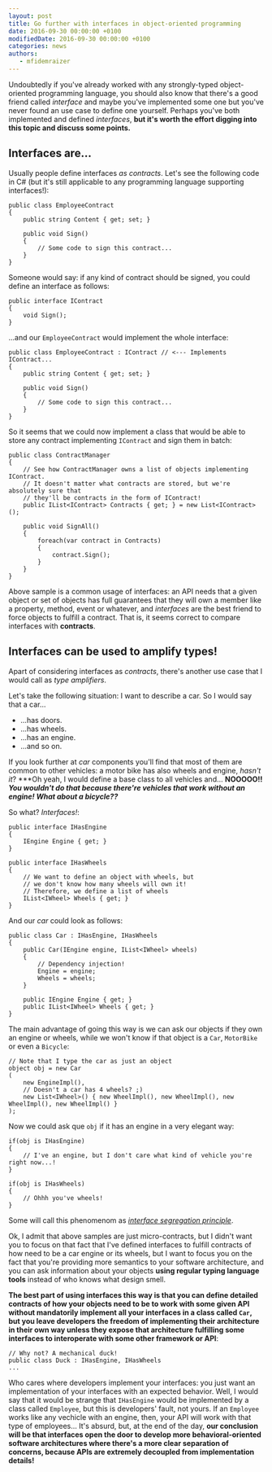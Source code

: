 ```yaml
---
layout: post
title: Go further with interfaces in object-oriented programming
date: 2016-09-30 00:00:00 +0100
modifiedDate: 2016-09-30 00:00:00 +0100
categories: news
authors: 
   - mfidemraizer
---
```


Undoubtedly if you've already worked with any strongly-typed object-oriented programming language, you should also know that there's a good friend called *interface* and maybe you've implemented some one but you've never found an use case to define one yourself. Perhaps you've both implemented and defined *interfaces*, **but it's worth the effort digging into this topic and discuss some points.**

## Interfaces are...

Usually people define interfaces *as contracts*. Let's see the following code in C# (but it's still applicable to any programming language supporting interfaces!):

	public class EmployeeContract
	{
		public string Content { get; set; }

		public void Sign()
		{
			// Some code to sign this contract...
		}
	}

Someone would say: if any kind of contract should be signed, you could define an interface as follows:

	public interface IContract
	{
		void Sign();
	}

...and our `EmployeeContract` would implement the whole interface:

	public class EmployeeContract : IContract // <--- Implements IContract...
	{
		public string Content { get; set; }

		public void Sign()
		{
			// Some code to sign this contract...
		}
	}

So it seems that we could now implement a class that would be able to store any contract implementing `IContract` and sign them in batch:

	public class ContractManager 
	{
		// See how ContractManager owns a list of objects implementing IContract.
		// It doesn't matter what contracts are stored, but we're absolutely sure that
		// they'll be contracts in the form of IContract!
		public IList<IContract> Contracts { get; } = new List<IContract>();

		public void SignAll()
		{
			foreach(var contract in Contracts) 
			{
				contract.Sign();
			}
		}
	}

Above sample is a common usage of interfaces: an API needs that a given object or set of objects has full guarantees that they will own a member like a property, method, event or whatever, and *interfaces* are the best friend to force objects to fulfill a contract. That is, it seems correct to compare interfaces with **contracts**.


## Interfaces can be used to amplify types!

Apart of considering interfaces as *contracts*, there's another use case that I would call as *type amplifiers*.

Let's take the following situation: I want to describe a car. So I would say that a car...

- ...has doors.
- ...has wheels.
- ...has an engine.
- ...and so on.

If you look further at *car* components you'll find that most of them are common to other vehicles: a motor bike has also wheels and engine, *hasn't it*? ***Oh yeah, I would define a base class to all vehicles and... **NOOOOO!!** ***You wouldn't do that because there're vehicles that work without an engine! What about a bicycle??***

So what? *Interfaces!*:

	public interface IHasEngine
	{
		IEngine Engine { get; }
	}

	public interface IHasWheels
	{
		// We want to define an object with wheels, but 
		// we don't know how many wheels will own it!
		// Therefore, we define a list of wheels
		IList<IWheel> Wheels { get; }
	}

And our *car* could look as follows:

	public class Car : IHasEngine, IHasWheels
	{
		public Car(IEngine engine, IList<IWheel> wheels)
		{
			// Dependency injection!
			Engine = engine;
			Wheels = wheels;
		}

		public IEngine Engine { get; }
		public IList<IWheel> Wheels { get; }
	}

The main advantage of going this way is we can ask our objects if they own an engine or wheels, while we won't know if that object is a `Car`, `MotorBike` or even a `Bicycle`:

	// Note that I type the car as just an object
	object obj = new Car
	(
		new EngineImpl(),
		// Doesn't a car has 4 wheels? ;)
		new List<IWheel>() { new WheelImpl(), new WheelImpl(), new WheelImpl(), new WheelImpl() }
	);

Now we could ask que `obj` if it has an engine in a very elegant way:

	if(obj is IHasEngine)
	{
		// I've an engine, but I don't care what kind of vehicle you're right now...!
	}

	if(obj is IHasWheels)
	{
		// Ohhh you've wheels!
	}

Some will call this phenomenom as [*interface segregation principle*](https://en.wikipedia.org/wiki/Interface_segregation_principle).

Ok, I admit that above samples are just micro-contracts, but I didn't want you to focus on that fact that I've defined interfaces to fulfill contracts of how need to be a car engine or its wheels, but I want to focus you on the fact that you're providing more semantics to your software architecture, and you can ask information about your objects **using regular typing language tools** instead of who knows what design smell.

**The best part of using interfaces this way is that you can define detailed contracts of how your objects need to be to work with some given API without mandatorily implement all your interfaces in a class called `Car`, but you leave developers the freedom of implementing their architecture in their own way unless they expose that architecture fulfilling some interfaces to interoperate with some other framework or API**:

	// Why not? A mechanical duck! 
	public class Duck : IHasEngine, IHasWheels
	...

Who cares where developers implement your interfaces: you just want an implementation of your interfaces with an expected behavior. Well, I would say that it would be strange that `IHasEngine` would be implemented by a class called `Employee`, but this is developers' fault, not yours. If an `Employee` works like any vechicle with an engine, then, your API will work with that type of employees... It's absurd, but, at the end of the day, **our conclusion will be that interfaces open the door to develop more behavioral-oriented software architectures where there's a more clear separation of concerns, because APIs are extremely decoupled from implementation details!**

